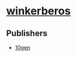 # [winkerberos](https://pypi.org/project/winkerberos)



## Publishers
- [10gen](https://pypi.org/user/10gen)

